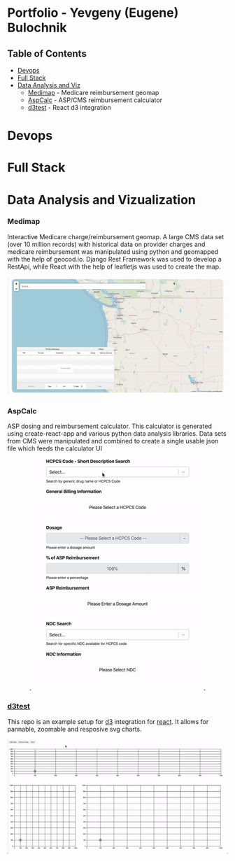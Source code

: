 # Portfolio - Yevgeny (Eugene) Bulochnik

## Table of Contents
* [Devops](#devops)
* [Full Stack](#full-stack)
* [Data Analysis and Viz](#data-analysis-and-vizualization)
    - [Medimap](#medimap) - Medicare reimbursement geomap
    - [AspCalc](#aspcalc) - ASP/CMS reimbursement calculator
    - [d3test](#d3test) - React d3 integration

# Devops
# Full Stack
# Data Analysis and Vizualization

### Medimap
Interactive Medicare charge/reimbursement geomap. A large CMS data set (over 10 million records) with historical data on provider charges and medicare reimbursement was manipulated using python and geomapped with the help of geocod.io. Django Rest Framework was used to develop a RestApi, while React with the help of leafletjs was used to create the map. 

<p align="center">
    <img src="https://github.com/yevgenybulochnik/web-assets/blob/master/medimap/medimap.gif">
</p>

### AspCalc
ASP dosing and reimbursement calculator. This calculator is generated using create-react-app and various python data analysis libraries. Data sets from CMS were manipulated and combined to create a single usable json file which feeds the calculator UI

<p align="center">
    <img src="https://github.com/yevgenybulochnik/web-assets/blob/master/aspcalc/aspcalc.gif">
</p>

### [d3test](https://github.com/yevgenybulochnik/d3test)
This repo is an example setup for [d3](https://d3js.org) integration for [react](https://reactjs.org). It allows for pannable, zoomable and resposive svg charts.

<img src="https://github.com/yevgenybulochnik/web-assets/blob/master/d3test/d3test.gif">
